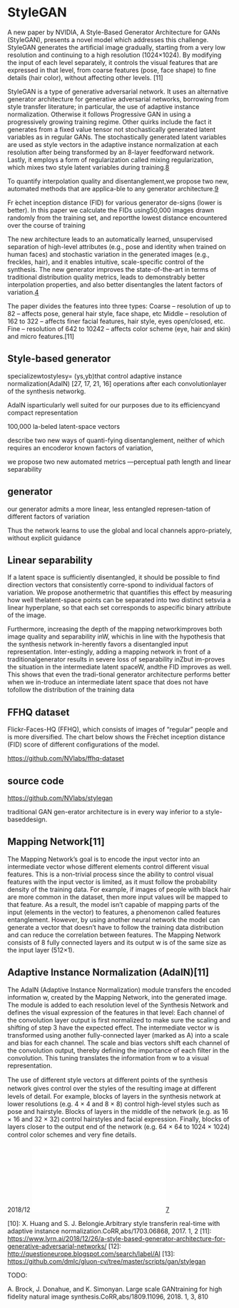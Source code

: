 

<!--
 * @version:
 * @Author:  StevenJokess https://github.com/StevenJokess
 * @Date: 2020-09-25 18:38:57
 * @LastEditors:  StevenJokess https://github.com/StevenJokess
 * @LastEditTime: 2020-12-06 20:30:39
 * @Description:
 * @TODO::
 * @Reference:
-->

# StyleGAN

A new paper by NVIDIA, A Style-Based Generator Architecture for GANs (StyleGAN), presents a novel model which addresses this challenge. StyleGAN generates the artificial image gradually, starting from a very low resolution and continuing to a high resolution (1024×1024). By modifying the input of each level separately, it controls the visual features that are expressed in that level, from coarse features (pose, face shape) to fine details (hair color), without affecting other levels. [11]

StyleGAN is a type of generative adversarial network. It uses an alternative generator architecture for generative adversarial networks, borrowing from style transfer literature; in particular, the use of adaptive instance normalization. Otherwise it follows Progressive GAN in using a progressively growing training regime. Other quirks include the fact it generates from a fixed value tensor not stochastically generated latent variables as in regular GANs. The stochastically generated latent variables are used as style vectors in the adaptive instance normalization at each resolution after being transformed by an 8-layer feedforward network. Lastly, it employs a form of regularization called mixing regularization, which mixes two style latent variables during training.[8]

To quantify interpolation quality and disentanglement,we propose two new, automated methods that are applica-ble to any generator architecture.[9]

Fr ́echet inception distance (FID) for various generator de-signs (lower is better).  In this paper we calculate the FIDs using50,000 images drawn randomly from the training set, and reportthe lowest distance encountered over the course of training




The new architecture leads to an automatically learned, unsupervised separation of high-level attributes (e.g., pose and identity when trained on human faces) and stochastic variation in the generated images (e.g., freckles, hair), and it enables intuitive, scale-specific control of the synthesis. The new generator improves the state-of-the-art in terms of traditional distribution quality metrics, leads to demonstrably better interpolation properties, and also better disentangles the latent factors of variation.[4]

The paper divides the features into three types:
Coarse – resolution of up to 82 – affects pose, general hair style, face shape, etc
Middle – resolution of 162 to 322  – affects finer facial features, hair style, eyes open/closed, etc.
Fine – resolution of 642 to 10242 – affects color scheme (eye, hair and skin) and micro features.[11]

## Style-based generator

specializewtostylesy= (ys,yb)that control adaptive instance normalization(AdaIN) [27, 17, 21, 16] operations after each convolutionlayer of the synthesis networkg.

AdaIN isparticularly well suited for our purposes due to its efficiencyand compact representation

100,000  la-beled latent-space vectors


describe two new ways of quanti-fying disentanglement, neither of which requires an encoderor known factors of variation,




we propose two new automated metrics —perceptual path length and linear separability

## generator

our generator admits a more linear, less entangled represen-tation of different factors of variation

Thus the network learns to use the global and local channels appro-priately, without explicit guidance

## Linear separability

If  a  latent  space  is  sufficiently  disentangled,  it  should be possible to find direction vectors that consistently corre-spond to individual factors of variation. We propose anothermetric that quantifies this effect by measuring how well thelatent-space points can be separated into two distinct setsvia a linear hyperplane,  so that each set corresponds to aspecific binary attribute of the image.



Furthermore, increasing the depth of the mapping networkimproves both image quality and separability inW, whichis in line with the hypothesis that the synthesis network in-herently favors a disentangled input representation.  Inter-estingly, adding a mapping network in front of a traditionalgenerator results in severe loss of separability inZbut im-proves the situation in the intermediate latent spaceW, andthe FID improves as well.  This shows that even the tradi-tional generator architecture performs better when we in-troduce an intermediate latent space that does not have tofollow the distribution of the training data

## FFHQ dataset


Flickr-Faces-HQ (FFHQ), which consists of images of “regular” people and is more diversified. The chart below shows the Frèchet inception distance (FID) score of different configurations of the model.

https://github.com/NVlabs/ffhq-dataset


## source code

https://github.com/NVlabs/stylegan



traditional GAN gen-erator architecture is in every way inferior to a style-baseddesign.

## Mapping Network[11]

The Mapping Network’s goal is to encode the input vector into an intermediate vector whose different elements control different visual features. This is a non-trivial process since the ability to control visual features with the input vector is limited, as it must follow the probability density of the training data. For example, if images of people with black hair are more common in the dataset, then more input values will be mapped to that feature. As a result, the model isn’t capable of mapping parts of the input (elements in the vector) to features, a phenomenon called features entanglement. However, by using another neural network the model can generate a vector that doesn’t have to follow the training data distribution and can reduce the correlation between features.
The Mapping Network consists of 8 fully connected layers and its output w is of the same size as the input layer (512×1).


## Adaptive Instance Normalization (AdaIN)[11]

The AdaIN (Adaptive Instance Normalization) module transfers the encoded information w, created by the Mapping Network, into the generated image. The module is added to each resolution level of the Synthesis Network and defines the visual expression of the features in that level:
Each channel of the convolution layer output is first normalized to make sure the scaling and shifting of step 3 have the expected effect.
The intermediate vector w is transformed using another fully-connected layer (marked as A) into a scale and bias for each channel.
The scale and bias vectors shift each channel of the convolution output, thereby defining the importance of each filter in the convolution. This tuning translates the information from w to a visual representation.

The use of different style vectors at diﬀerent points of the synthesis network gives control over the styles of the resulting image at diﬀerent levels of detail. For example, blocks of layers in the synthesis network at lower resolutions (e.g. 4 × 4 and 8 × 8) control high-level styles such as pose and hairstyle. Blocks of layers in the middle of the network (e.g. as 16 × 16 and 32 × 32) control hairstyles and facial expression. Finally, blocks of layers closer to the output end of the network (e.g. 64 × 64 to 1024 × 1024) control color schemes and very ﬁne details.





2018/12
![（a）无条件GAN和（b）有条件GAN的流程图。](img\StyleGAN.md)[7]

[1]: https://www.bilibili.com/video/BV1ot4y197MG
[2]: https://medium.com/swlh/hairstyle-transfer-semantic-editing-gan-latent-code-b3a6ccf91e82
[3]: https://github.com/Azmarie/Hairstyle-Transfer
[4]: https://arxiv.org/abs/1812.04948
[5]: https://twitter.com/dl_from_scratch/status/1308266572503367680
[6]: https://paperswithcode.com/paper/analyzing-and-improving-the-image-quality-of
[7]: https://syncedreview.com/2019/08/29/ai-creates-fashion-models-with-custom-outfits-and-poses/
[8]: https://paperswithcode.com/method/stylegan
[9]: https://arxiv.org/abs/1812.04948
[10]: X.  Huang  and  S.  J.  Belongie.Arbitrary  style  transferin  real-time  with  adaptive  instance  normalization.CoRR,abs/1703.06868, 2017. 1, 2
[11]: https://www.lyrn.ai/2018/12/26/a-style-based-generator-architecture-for-generative-adversarial-networks/
[12]: http://questioneurope.blogspot.com/search/label/AI
[13]: https://github.com/dmlc/gluon-cv/tree/master/scripts/gan/stylegan

TODO:


A. Brock, J. Donahue, and K. Simonyan.  Large scale GANtraining  for  high  fidelity  natural  image  synthesis.CoRR,abs/1809.11096, 2018. 1, 3, 810


